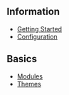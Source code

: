 
## Information
- [Getting Started](/docs/{{version}}/index)
- [Configuration](/docs/{{version}}/configuration)

## Basics
- [Modules](/docs/{{version}}/modules)
- [Themes](/docs/{{version}}/themes)
